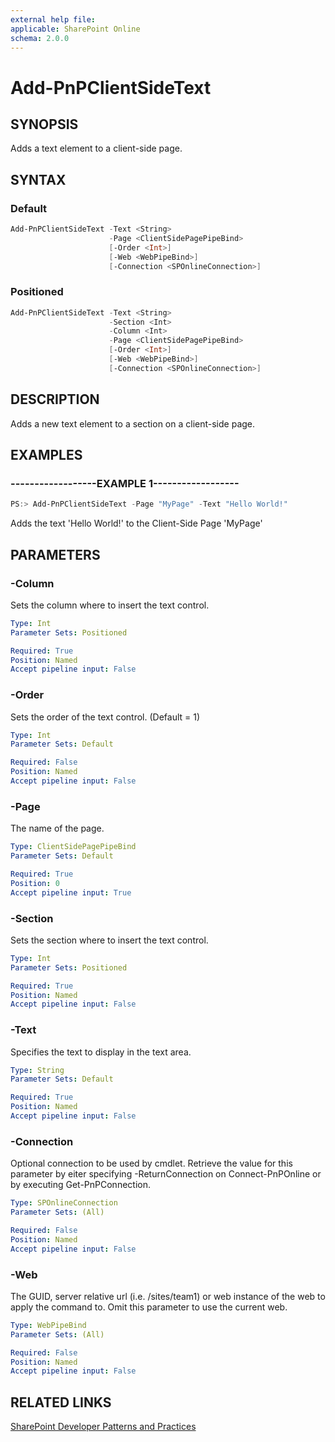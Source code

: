 ```yaml
---
external help file:
applicable: SharePoint Online
schema: 2.0.0
---
```

# Add-PnPClientSideText

## SYNOPSIS
Adds a text element to a client-side page.

## SYNTAX 

### Default
```powershell
Add-PnPClientSideText -Text <String>
                      -Page <ClientSidePagePipeBind>
                      [-Order <Int>]
                      [-Web <WebPipeBind>]
                      [-Connection <SPOnlineConnection>]
```

### Positioned
```powershell
Add-PnPClientSideText -Text <String>
                      -Section <Int>
                      -Column <Int>
                      -Page <ClientSidePagePipeBind>
                      [-Order <Int>]
                      [-Web <WebPipeBind>]
                      [-Connection <SPOnlineConnection>]
```

## DESCRIPTION
Adds a new text element to a section on a client-side page.

## EXAMPLES

### ------------------EXAMPLE 1------------------
```powershell
PS:> Add-PnPClientSideText -Page "MyPage" -Text "Hello World!"
```

Adds the text 'Hello World!' to the Client-Side Page 'MyPage'

## PARAMETERS

### -Column
Sets the column where to insert the text control.

```yaml
Type: Int
Parameter Sets: Positioned

Required: True
Position: Named
Accept pipeline input: False
```

### -Order
Sets the order of the text control. (Default = 1)

```yaml
Type: Int
Parameter Sets: Default

Required: False
Position: Named
Accept pipeline input: False
```

### -Page
The name of the page.

```yaml
Type: ClientSidePagePipeBind
Parameter Sets: Default

Required: True
Position: 0
Accept pipeline input: True
```

### -Section
Sets the section where to insert the text control.

```yaml
Type: Int
Parameter Sets: Positioned

Required: True
Position: Named
Accept pipeline input: False
```

### -Text
Specifies the text to display in the text area.

```yaml
Type: String
Parameter Sets: Default

Required: True
Position: Named
Accept pipeline input: False
```

### -Connection
Optional connection to be used by cmdlet. Retrieve the value for this parameter by eiter specifying -ReturnConnection on Connect-PnPOnline or by executing Get-PnPConnection.

```yaml
Type: SPOnlineConnection
Parameter Sets: (All)

Required: False
Position: Named
Accept pipeline input: False
```

### -Web
The GUID, server relative url (i.e. /sites/team1) or web instance of the web to apply the command to. Omit this parameter to use the current web.

```yaml
Type: WebPipeBind
Parameter Sets: (All)

Required: False
Position: Named
Accept pipeline input: False
```

## RELATED LINKS

[SharePoint Developer Patterns and Practices](http://aka.ms/sppnp)

